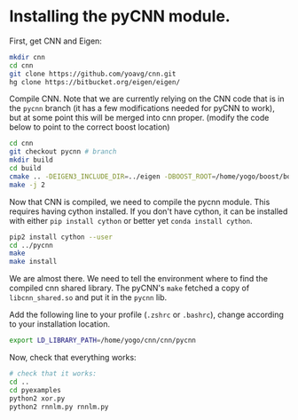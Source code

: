 # Installing the pyCNN module.

First, get CNN and Eigen:

```bash
mkdir cnn
cd cnn
git clone https://github.com/yoavg/cnn.git
hg clone https://bitbucket.org/eigen/eigen/
```

Compile CNN.
Note that we are currently relying on the CNN code that is in the
`pycnn` branch (it has a few modifications needed for pyCNN to work), 
but at some point this will be merged into cnn proper.
(modify the code below to point to the correct boost location)

```bash
cd cnn
git checkout pycnn # branch
mkdir build
cd build
cmake .. -DEIGEN3_INCLUDE_DIR=../eigen -DBOOST_ROOT=/home/yogo/boost/boost_1_58_0 -DBoost_NO_BOOST_CMAKE=ON
make -j 2
```

Now that CNN is compiled, we need to compile the pycnn module.
This requires having cython installed.
If you don't have cython, it can be installed with either `pip install cython` or better yet `conda install cython`.

```bash
pip2 install cython --user
cd ../pycnn
make
make install
```

We are almost there. 
We need to tell the environment where to find the compiled cnn shared library.
The pyCNN's `make` fetched a copy of `libcnn_shared.so` and put it in the `pycnn` lib.

Add the following line to your profile (`.zshrc` or `.bashrc`), change
according to your installation location.

```bash
export LD_LIBRARY_PATH=/home/yogo/cnn/cnn/pycnn
```

Now, check that everything works:

```bash
# check that it works:
cd ..
cd pyexamples
python2 xor.py
python2 rnnlm.py rnnlm.py
```

